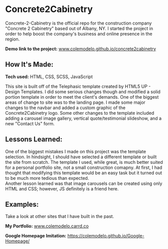 # Concrete2Cabinetry
Concrete-2-Cabinetry is the official repo for the construction company "Concrete 2 Cabinetry" based out of Albany, NY.  I started the project in order to help boost the company's business and online presence in the region.

**Demo link to the project:** www.colemodelo.github.io/concrete2cabinetry

## How It's Made:

**Tech used:** HTML, CSS, SCSS, JavaScript

This site is built off of the Telephasic template created by HTML5 UP - Design Templates. I did some serious changes though and modified a solid portion template in order to meet the client's demands. One of the biggest areas of change to site was to the landing page. I made some major changes to the navbar and added a custom graphic of the Concrete2Cabinetry logo. Some other changes to the template included adding a carousel image gallery, vertical quote/testimonial slideshow, and a new "Contact Us" form.

<!--Here's where you can go to town on how you actually built this thing. Write as much as you can here, it's totally fine if it's not too much just make sure you write *something*. If you don't have too much experience on your resume working on the front end that's totally fine. This is where you can really show off your passion and make up for that ten fold.

## Optimizations
*(optional)*

You don't have to include this section but interviewers *love* that you can not only deliver a final product that looks great but also functions efficiently. Did you write something then refactor it later and the result was 5x faster than the original implementation? Did you cache your assets? Things that you write in this section are **GREAT** to bring up in interviews and you can use this section as reference when studying for technical interviews!-->

## Lessons Learned:

One of the biggest mistakes I made on this project was the template selection. In hindsight, I should have selected a different template or built the site from scratch. The template I used, while great, is much better suited for a personal portfolio site, not a small construction comapny. At first, I had thought that modifying this template would be an easy task but it turned out to be much more tedious than expected. <br>
Another lesson learned was that image carousels can be created using only HTML and CSS; however, JS definitely is a friend here.

<!--No matter what your experience level, being an engineer means continuously learning. Every time you build something you always have those *whoa this is awesome* or *fuck yeah I did it!* moments. This is where you should share those moments! Recruiters and interviewers love to see that you're self-aware and passionate about growing.-->

## Examples:
Take a look at other sites that I have built in the past.

**My Portfolio:** www.colemodelo.carrd.co

**Google Homepage Imitation:** https://colemodelo.github.io/Google-Homepage/ 
